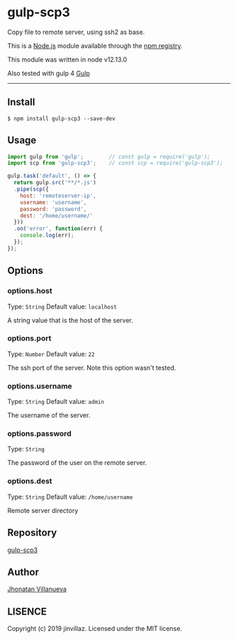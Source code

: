# gulp-scp3 

Copy file to remote server, using ssh2 as base. 

This is a [Node.js](https://nodejs.org/en/) module available through the
[npm registry](https://www.npmjs.com/). 

This module was written in node v12.13.0 

Also tested with gulp 4 [Gulp](https://www.npmjs.com/package/gulp) 


---

## Install

```
$ npm install gulp-scp3 --save-dev
```

## Usage

```js
import gulp from 'gulp';        // const gulp = require('gulp');
import scp from 'gulp-scp3';    // const scp = require('gulp-scp3');

gulp.task('default', () => {
  return gulp.src('**/*.js')
  .pipe(scp({
    host: 'remoteserver-ip',
    username: 'username',
    password: 'password',
    dest: '/home/username/'
  }))
  .on('error', function(err) {
    console.log(err);
  });
});
```

## Options

### options.host 
Type: `String` 
Default value: `localhost` 

A string value that is the host of the server.

### options.port 
Type: `Number` 
Default value: `22` 

The ssh port of the server. 
Note this option wasn't tested. 

### options.username 
Type: `String` 
Default value: `admin` 

The username of the server. 


### options.password 
Type: `String` 

The password of the user on the remote server. 

### options.dest 
Type: `String` 
Default value: `/home/username` 

Remote server directory 

## Repository 
[gulp-scp3](https://github.com/jinvillaz/gulp-scp3) 


## Author
[Jhonatan Villanueva](https://github.com/jinvillaz) 


## LISENCE

Copyright (c) 2019 jinvillaz. Licensed under the MIT license.
